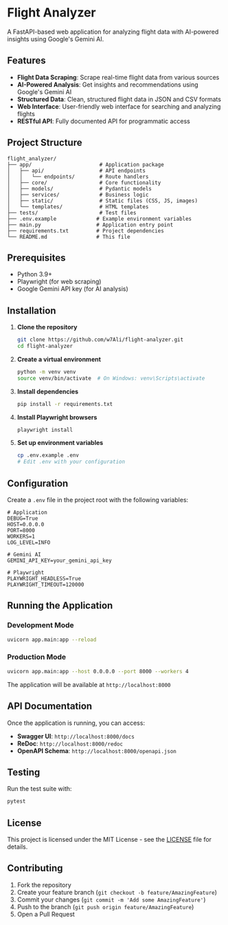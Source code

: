 # Flight Analyzer

A FastAPI-based web application for analyzing flight data with AI-powered insights using Google's Gemini AI.

## Features

- **Flight Data Scraping**: Scrape real-time flight data from various sources
- **AI-Powered Analysis**: Get insights and recommendations using Google's Gemini AI
- **Structured Data**: Clean, structured flight data in JSON and CSV formats
- **Web Interface**: User-friendly web interface for searching and analyzing flights
- **RESTful API**: Fully documented API for programmatic access

## Project Structure

```
flight_analyzer/
├── app/                      # Application package
│   ├── api/                  # API endpoints
│   │   └── endpoints/        # Route handlers
│   ├── core/                 # Core functionality
│   ├── models/               # Pydantic models
│   ├── services/             # Business logic
│   ├── static/               # Static files (CSS, JS, images)
│   └── templates/            # HTML templates
├── tests/                    # Test files
├── .env.example             # Example environment variables
├── main.py                  # Application entry point
├── requirements.txt         # Project dependencies
└── README.md                # This file
```

## Prerequisites

- Python 3.9+
- Playwright (for web scraping)
- Google Gemini API key (for AI analysis)

## Installation

1. **Clone the repository**
   ```bash
   git clone https://github.com/w7Ali/flight-analyzer.git
   cd flight-analyzer
   ```

2. **Create a virtual environment**
   ```bash
   python -m venv venv
   source venv/bin/activate  # On Windows: venv\Scripts\activate
   ```

3. **Install dependencies**
   ```bash
   pip install -r requirements.txt
   ```

4. **Install Playwright browsers**
   ```bash
   playwright install
   ```

5. **Set up environment variables**
   ```bash
   cp .env.example .env
   # Edit .env with your configuration
   ```

## Configuration

Create a `.env` file in the project root with the following variables:

```env
# Application
DEBUG=True
HOST=0.0.0.0
PORT=8000
WORKERS=1
LOG_LEVEL=INFO

# Gemini AI
GEMINI_API_KEY=your_gemini_api_key

# Playwright
PLAYWRIGHT_HEADLESS=True
PLAYWRIGHT_TIMEOUT=120000
```

## Running the Application

### Development Mode

```bash
uvicorn app.main:app --reload
```

### Production Mode

```bash
uvicorn app.main:app --host 0.0.0.0 --port 8000 --workers 4
```

The application will be available at `http://localhost:8000`

## API Documentation

Once the application is running, you can access:

- **Swagger UI**: `http://localhost:8000/docs`
- **ReDoc**: `http://localhost:8000/redoc`
- **OpenAPI Schema**: `http://localhost:8000/openapi.json`

## Testing

Run the test suite with:

```bash
pytest
```

## License

This project is licensed under the MIT License - see the [LICENSE](LICENSE) file for details.

## Contributing

1. Fork the repository
2. Create your feature branch (`git checkout -b feature/AmazingFeature`)
3. Commit your changes (`git commit -m 'Add some AmazingFeature'`)
4. Push to the branch (`git push origin feature/AmazingFeature`)
5. Open a Pull Request
